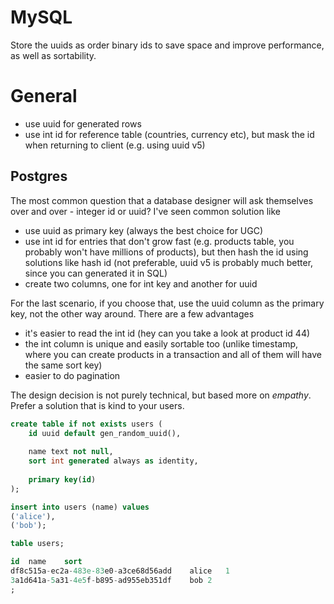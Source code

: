 # MySQL

Store the uuids as order binary ids to save space and improve performance, as well as sortability.

# General

- use uuid for generated rows
- use int id for reference table (countries, currency etc), but mask the id when returning to client (e.g. using uuid v5)

## Postgres

The most common question that a database designer will ask themselves over and over - integer id or uuid? I've seen common solution like

- use uuid as primary key (always the best choice for UGC)
- use int id for entries that don't grow fast (e.g. products table, you probably won't have millions of products), but then hash the id using solutions like hash id (not preferable, uuid v5 is probably much better, since you can generated it in SQL)
- create two columns, one for int key and another for uuid


For the last scenario, if you choose that, use the uuid column as the primary key, not the other way around. There are a few advantages

- it's easier to read the int id (hey can you take a look at product id 44)
- the int column is unique and easily sortable too (unlike timestamp, where you can create products in a transaction and all of them will have the same sort key)
- easier to do pagination

The design decision is not purely technical, but based more on _empathy_. Prefer a solution that is kind to your users.


```sql
create table if not exists users (
	id uuid default gen_random_uuid(),
	
	name text not null,
	sort int generated always as identity,
	
	primary key(id)
);

insert into users (name) values 
('alice'),
('bob');

table users;

id	name	sort
df8c515a-ec2a-483e-83e0-a3ce68d56add	alice	1
3a1d641a-5a31-4e5f-b895-ad955eb351df	bob	2
;
```


